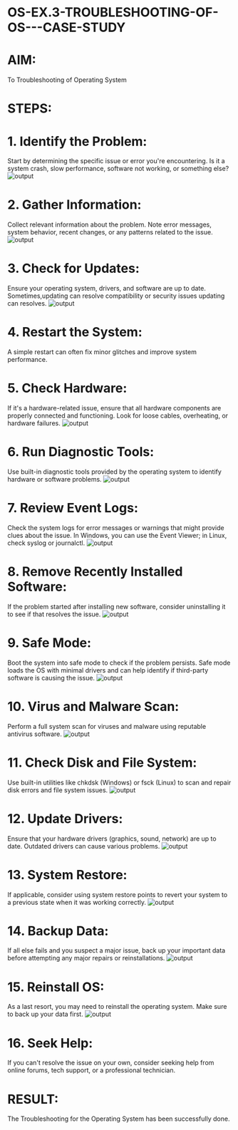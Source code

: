 # OS-EX.3-TROUBLESHOOTING-OF-OS---CASE-STUDY

# AIM:
To Troubleshooting of Operating System

# STEPS:

# 1. Identify the Problem:
Start by determining the specific issue or error you're encountering. Is it a system crash, slow performance, software not working, or something else?
![output](./e1.png)
# 2. Gather Information:
Collect relevant information about the problem. Note error messages, system behavior, recent changes, or any patterns related to the issue.
![output](./e2.png)



# 3. Check for Updates:
Ensure your operating system, drivers, and software are up to date. Sometimes,updating can resolve compatibility or security issues updating can resolves.
![output](./e3.png)
# 4. Restart the System:

A simple restart can often fix minor glitches and improve system performance.
# 5. Check Hardware:
If it's a hardware-related issue, ensure that all hardware components are properly connected and functioning. Look for loose cables, overheating, or hardware failures.
![output](./e4.png)
# 6. Run Diagnostic Tools:
Use built-in diagnostic tools provided by the operating system to identify hardware or software problems.
![output](./s5.png)
# 7. Review Event Logs:
Check the system logs for error messages or warnings that might provide clues about the issue. In Windows, you can use the Event Viewer; in Linux, check syslog or journalctl.
![output](./e6.png)
# 8. Remove Recently Installed Software:
If the problem started after installing new software, consider uninstalling it to see if that resolves the issue.
![output](./e7.png)
# 9. Safe Mode:

Boot the system into safe mode to check if the problem persists. Safe mode loads the OS with minimal drivers and can help identify if third-party software is causing the issue.
![output](./e8.png)
# 10. Virus and Malware Scan:
Perform a full system scan for viruses and malware using reputable antivirus software.
![output](./e9.png)
# 11. Check Disk and File System:
Use built-in utilities like chkdsk (Windows) or fsck (Linux) to scan and repair disk errors and file system issues.
![output](./e10.png)
# 12. Update Drivers:
Ensure that your hardware drivers (graphics, sound, network) are up to date. Outdated drivers can cause various problems.
![output](./e11.png)
# 13. System Restore:
If applicable, consider using system restore points to revert your system to a previous state when it was working correctly.
![output](./e12.png)
# 14. Backup Data:
If all else fails and you suspect a major issue, back up your important data before attempting any major repairs or reinstallations.
![output](./e13.png)
# 15. Reinstall OS:
As a last resort, you may need to reinstall the operating system. Make sure to back up your data first.
![output](./e14.png)
# 16. Seek Help:
If you can't resolve the issue on your own, consider seeking help from online forums, tech support, or a professional technician.

# RESULT:
The Troubleshooting for the Operating System has been successfully done.
